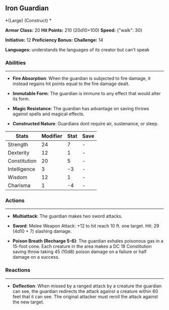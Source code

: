 ## Iron Guardian
*(Large) (Construct) *

**Armor Class:** 20
**Hit Points:** 210 (20d10+100)
**Speed:** {"walk": 30}

**Initiative:** 12
**Proficiency Bonus:**
**Challenge:** 14

**Languages:** understands the languages of its creator but can't speak

### Abilities
 --- 
- **Fire Absorption**: When the guardian is subjected to fire damage, it instead regains hit points equal to the fire damage dealt.

- **Immutable Form**: The guardian is immune to any effect that would alter its form.

- **Magic Resistance**: The guardian has advantage on saving throws against spells and magical effects.

- **Constructed Nature**: Guardians dont require air, sustenance, or sleep.



| Stats | Modifier | Stat | Save
| ---- | ---- | ---- | ---- |
| Strength | 24 | 7 | - |
| Dexterity | 12 | 1 | - |
| Constitution | 20 | 5 | - |
| Intelligence | 3 | -3 | - |
| Wisdom | 12 | 1 | - |
| Charisma | 1 | -4 | - |

### Actions
 --- 
- **Multiattack**: The guardian makes two sword attacks.

- **Sword**: Melee Weapon Attack: +12 to hit  reach 10 ft.  one target. Hit: 29 (4d10 + 7) slashing damage.

- **Poison Breath (Recharge 5-6)**: The guardian exhales poisonous gas in a 15-foot cone. Each creature in the area makes a DC 18 Constitution saving throw  taking 45 (10d8) poison damage on a failure or half damage on a success.

### Reactions
 --- 
- **Deflection**: When missed by a ranged attack by a creature the guardian can see, the guardian redirects the attack against a creature within 60 feet that it can see. The original attacker must reroll the attack against the new target.

